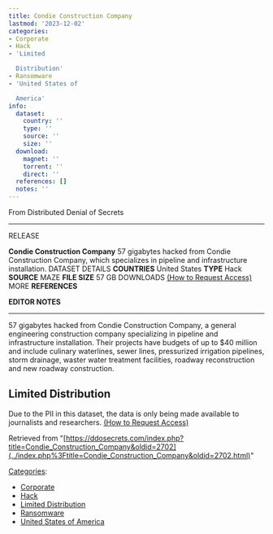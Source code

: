 ```yaml
---
title: Condie Construction Company
lastmod: '2023-12-02'
categories:
- Corporate
- Hack
- 'Limited

  Distribution'
- Ransomware
- 'United States of

  America'
info:
  dataset:
    country: ''
    type: ''
    source: ''
    size: ''
  download:
    magnet: ''
    torrent: ''
    direct: ''
  references: []
  notes: ''
---
```




From Distributed Denial of Secrets

---
RELEASE

**Condie Construction Company**
57 gigabytes hacked from Condie Construction Company, which specializes in pipeline and infrastructure installation.
DATASET DETAILS
**COUNTRIES** United States
**TYPE** Hack
**SOURCE** MAZE
**FILE SIZE** 57 GB
DOWNLOADS [(How to Request Access)](Contact.html#Request_Access "Contact")
MORE
**REFERENCES**

**EDITOR NOTES**

---

57 gigabytes hacked from Condie Construction Company, a general
engineering construction company specializing in pipeline and
infrastructure installation. Their projects have budgets of up to $40
million and include culinary waterlines, sewer lines, pressurized
irrigation pipelines, storm drainage, waster water treatment facilities,
roadway reconstruction and new roadway construction.

## Limited Distribution

Due to the PII in this dataset, the data is only being made available to
journalists and researchers. [(How to Request
Access)](Contact.html#Request_Access "Contact")

Retrieved from
"[https://ddosecrets.com/index.php?title=Condie_Construction_Company&oldid=2702](../index.php%3Ftitle=Condie_Construction_Company&oldid=2702.html)"

[Categories](./Special:Categories.html "Special:Categories"):

- [Corporate](./Category:Corporate.html "Category:Corporate")
- [Hack](./Category:Hack.html "Category:Hack")
- [Limited
Distribution](./Category:Limited_Distribution.html "Category:Limited Distribution")
- [Ransomware](./Category:Ransomware.html "Category:Ransomware")
- [United States of
America](./Category:United_States_of_America.html "Category:United States of America")

